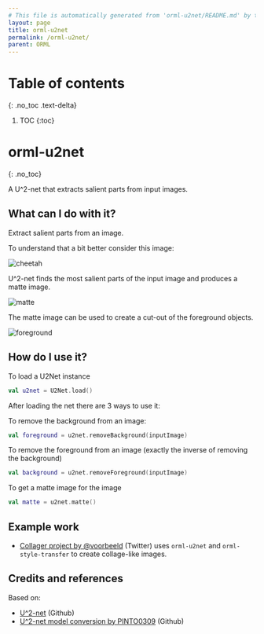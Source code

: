 ```yaml
---
# This file is automatically generated from 'orml-u2net/README.md' by the markdownToJekyll Gradle task. Do not edit this file.             
layout: page
title: orml-u2net
permalink: /orml-u2net/
parent: ORML
---
```

# Table of contents
{: .no_toc .text-delta}
1. TOC
{:toc}        
# orml-u2net
{: .no_toc}


A U^2-net that extracts salient parts from input images. 

## What can I do with it?

Extract salient parts from an image.

To understand that a bit better consider this image:

![cheetah](https://github.com/openrndr/orml/raw/orml-0.3/orml-u2net/../demo-data/images/image-001.png)

U^2-net finds the most salient parts of the input image and produces a matte image.

![matte](https://github.com/openrndr/orml/raw/orml-0.3/orml-u2net/images/matte-01.png)

The matte image can be used to create a cut-out of the foreground objects. 

![foreground](https://github.com/openrndr/orml/raw/orml-0.3/orml-u2net/images/foreground-01.png)

## How do I use it?

To load a U2Net instance
```kotlin
val u2net = U2Net.load()
```

After loading the net there are 3 ways to use it:

To remove the background from an image:
```kotlin
val foreground = u2net.removeBackground(inputImage)
```

To remove the foreground from an image (exactly the inverse of removing the background)
```kotlin
val background = u2net.removeForeground(inputImage)
```

To get a matte image for the image
```kotlin
val matte = u2net.matte()
```
## Example work

* [Collager project by @voorbeeld](https://twitter.com/voorbeeld/status/1323001554580971520) (Twitter) uses `orml-u2net` and `orml-style-transfer` to create
collage-like images.

## Credits and references

Based on:
 * [U^2-net](https://github.com/xuebinqin/U-2-Net) (Github)
 * [U^2-net model conversion by PINTO0309](https://github.com/PINTO0309/PINTO_model_zoo/tree/main/061_U-2-Net) (Github)